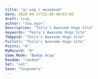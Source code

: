 ```yaml
---
title: "qr-код с мозайкой"
date: 2020-04-17T15:06:40+03:00
draft: true
author: "sha.egor"
Description: "Tesla's Awesome Hugo Site"
keywords: "Tesla's Awesome Hugo Site"
fbAppid: "Tesla's Awesome Hugo Site"
Fullurl: "Tesla's Awesome Hugo Site"
Points: "0"
MyRecord: "0"
Game_Mode: "Выбор игры"
Random: "random"
Set: "set"
Save: "Сохранить"
---
```

